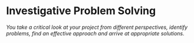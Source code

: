 # Investigative Problem Solving
*You take a critical look at your project from different perspectives, identify problems, find an effective approach and arrive at appropriate solutions.*
